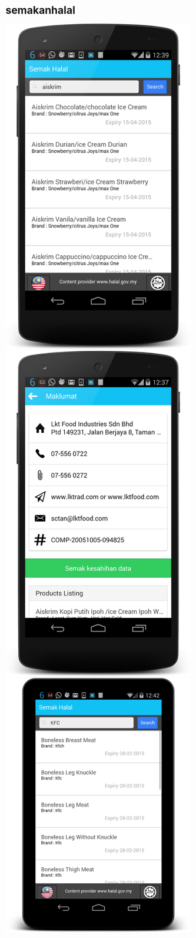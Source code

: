 # semakanhalal

![Alt text](/image/example1.png "Optional Title")
![Alt text](/image/example2.png "Optional Title")
![Alt text](/image/example3.png "Optional Title")
